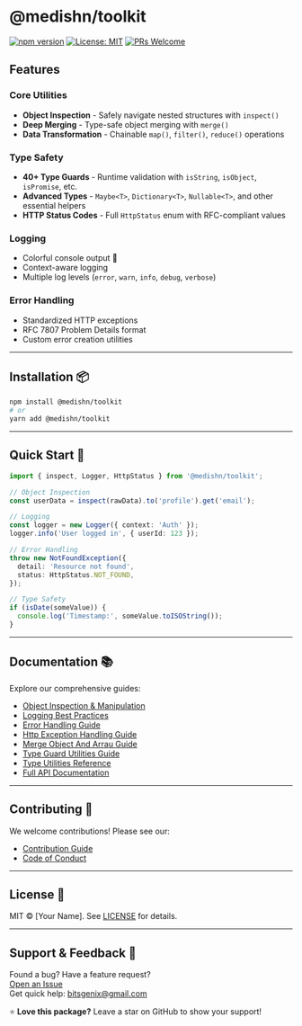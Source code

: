 # @medishn/toolkit

[![npm version](https://img.shields.io/npm/v/@medishn/toolkit?color=blue)](https://www.npmjs.com/package/@medishn/toolkit)
[![License: MIT](https://img.shields.io/badge/License-MIT-green.svg)](https://opensource.org/licenses/MIT)
[![PRs Welcome](https://img.shields.io/badge/PRs-welcome-brightgreen.svg)](./docs/CONTRIBUTING.md)

## Features

### **Core Utilities**

- **Object Inspection** - Safely navigate nested structures with `inspect()`
- **Deep Merging** - Type-safe object merging with `merge()`
- **Data Transformation** - Chainable `map()`, `filter()`, `reduce()` operations

### **Type Safety**

- **40+ Type Guards** - Runtime validation with `isString`, `isObject`, `isPromise`, etc.
- **Advanced Types** - `Maybe<T>`, `Dictionary<T>`, `Nullable<T>`, and other essential helpers
- **HTTP Status Codes** - Full `HttpStatus` enum with RFC-compliant values

### **Logging**

- Colorful console output 🌈
- Context-aware logging
- Multiple log levels (`error`, `warn`, `info`, `debug`, `verbose`)

### **Error Handling**

- Standardized HTTP exceptions
- RFC 7807 Problem Details format
- Custom error creation utilities

---

## Installation 📦

```bash
npm install @medishn/toolkit
# or
yarn add @medishn/toolkit
```

---

## Quick Start 🚀

```typescript
import { inspect, Logger, HttpStatus } from '@medishn/toolkit';

// Object Inspection
const userData = inspect(rawData).to('profile').get('email');

// Logging
const logger = new Logger({ context: 'Auth' });
logger.info('User logged in', { userId: 123 });

// Error Handling
throw new NotFoundException({
  detail: 'Resource not found',
  status: HttpStatus.NOT_FOUND,
});

// Type Safety
if (isDate(someValue)) {
  console.log('Timestamp:', someValue.toISOString());
}
```

---

## Documentation 📚

Explore our comprehensive guides:

- [Object Inspection & Manipulation](./docs/api/inspect.doc.md)
- [Logging Best Practices](./docs/api/logger.doc.md)
- [Error Handling Guide](./docs/api/error.doc.md)
- [Http Exception Handling Guide](./docs/api/http-exception.doc.md)
- [Merge Object And Arrau Guide](./docs/api/merge.doc.md)
- [Type Guard Utilities Guide](./docs/api/type-guard.doc.md)
- [Type Utilities Reference](./docs/api/utils.doc.md)
- [Full API Documentation](./docs/api)

---

## Contributing 🤝

We welcome contributions! Please see our:

- [Contribution Guide](./docs/CONTRIBUTING.md)
- [Code of Conduct](./docs/CODE_OF_CONDUCT.md)

---

## License 📄

MIT © [Your Name]. See [LICENSE](./LICENSE) for details.

---

## Support & Feedback 💬

Found a bug? Have a feature request?  
[Open an Issue](https://github.com/medishen/toolkit/issues)  
Get quick help: [bitsgenix@gmail.com](mailto:bitsgenix@gmail.com)

⭐ **Love this package?** Leave a star on GitHub to show your support!
